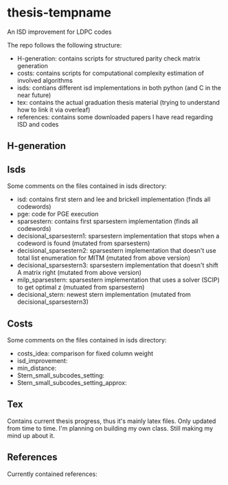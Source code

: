# thesis-tempname
An ISD improvement for LDPC codes

The repo follows the following structure:

- H-generation: contains scripts for structured parity check matrix generation
- costs: contains scripts for computational complexity estimation of involved algorithms
- isds: contians different isd implementations in both python (and C in the near future) 
- tex: contains the actual graduation thesis material (trying to understand how to link it via overleaf)
- references: contains some downloaded papers I have read regarding ISD and codes

## H-generation

## Isds

Some comments on the files contained in isds directory:

- isd: contains first stern and lee and brickell implementation (finds all codewords)
- pge: code for PGE execution
- sparsestern: contains first sparsestern implementation (finds all codewords)
- decisional\_sparsestern1: sparsestern implementation that stops when a codeword is found (mutated from sparsestern)
- decisional\_sparsestern2: sparsestern implementation that doesn't use total list enumeration for MITM (mutated from above version)
- decisional\_sparsestern3: sparsestern implementation that doesn't shift A matrix right (mutated from above version)
- milp\_sparsestern: sparsestern implementation that uses a solver (SCIP) to get optimal z (mutuated from sparsestern)
- decisional\_stern: newest stern implementation (mutated from decisional\_sparsestern3)

## Costs

Some comments on the files contained in isds directory:

- costs_idea: comparison for fixed column weight
- isd_improvement:
- min_distance:
- Stern_small_subcodes_setting:
- Stern_small_subcodes_setting_approx:

## Tex

Contains current thesis progress, thus it's mainly latex files. Only updated from time to time.
I'm planning on building my own class. Still making my mind up about it.

## References

Currently contained references:

